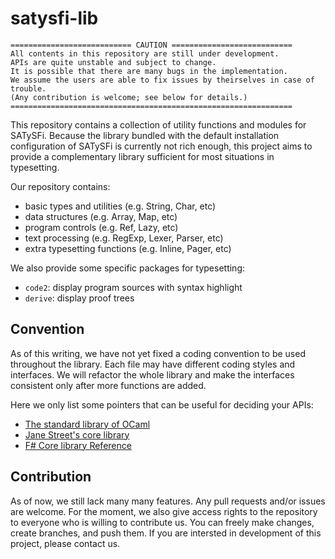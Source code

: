# satysfi-lib

    =========================== CAUTION ===========================
    All contents in this repository are still under development.
    APIs are quite unstable and subject to change.
    It is possible that there are many bugs in the implementation.
    We assume the users are able to fix issues by theirselves in case of trouble.
    (Any contribution is welcome; see below for details.)
    ===============================================================

This repository contains a collection of utility functions and modules for SATySFi.
Because the library bundled with the default installation configuration of SATySFi is currently not rich enough, this project aims to provide a complementary library sufficient for most situations in typesetting.

Our repository contains:

- basic types and utilities (e.g. String, Char, etc)
- data structures (e.g. Array, Map, etc)
- program controls (e.g. Ref, Lazy, etc)
- text processing (e.g. RegExp, Lexer, Parser, etc)
- extra typesetting functions (e.g. Inline, Pager, etc)

We also provide some specific packages for typesetting:

- `code2`: display program sources with syntax highlight
- `derive`: display proof trees

## Convention

As of this writing, we have not yet fixed a coding convention to be used throughout the library.
Each file may have different coding styles and interfaces.
We will refactor the whole library and make the interfaces consistent only after more functions are added.

Here we only list some pointers that can be useful for deciding your APIs:

- [The standard library of OCaml](https://caml.inria.fr/pub/docs/manual-ocaml/libref/index.html)
- [Jane Street's core library](https://opensource.janestreet.com/core/)
- [F# Core library Reference](https://msdn.microsoft.com/en-us/visualfsharpdocs/conceptual/fsharp-core-library-reference)

## Contribution

As of now, we still lack many many features.
Any pull requests and/or issues are welcome.
For the moment, we also give access rights to the repository to everyone who is willing to contribute us.
You can freely make changes, create branches, and push them.
If you are intersted in development of this project, please contact us.
